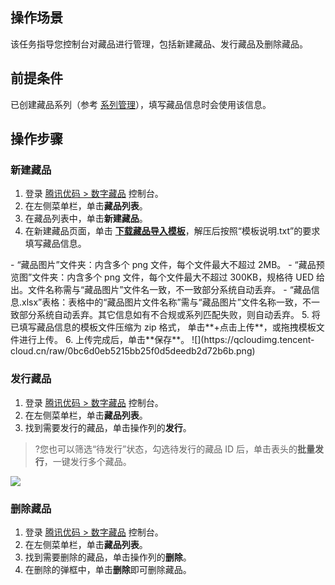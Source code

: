  
## 操作场景
该任务指导您控制台对藏品进行管理，包括新建藏品、发行藏品及删除藏品。

## 前提条件
已创建藏品系列（参考 [系列管理](https://cloud.tencent.com/document/product/1536/75132)），填写藏品信息时会使用该信息。

## 操作步骤
### 新建藏品
1. 登录 [腾讯优码 > 数字藏品](https://admin.uma.qq.com/nft/management/list) 控制台。
2. 在左侧菜单栏，单击**藏品列表**。
3. 在藏品列表中，单击**新建藏品**。
4. 在新建藏品页面，单击 [**下载藏品导入模板**](https://uma-saas-front-online-1302115263.cos.ap-guangzhou.myqcloud.com/uma-sass-fe-tpl/nft_template.zip)，解压后按照“模板说明.txt”的要求填写藏品信息。
<dx-alert infotype="explain" title="<b>解压后的模板内容：</b>">
- “藏品图片”文件夹：内含多个 png 文件，每个文件最大不超过 2MB。
- “藏品预览图”文件夹：内含多个 png 文件，每个文件最大不超过 300KB，规格待 UED 给出。文件名称需与“藏品图片”文件名一致，不一致部分系统自动丢弃。
- “藏品信息.xlsx”表格：表格中的“藏品图片文件名称”需与“藏品图片”文件名称一致，不一致部分系统自动丢弃。其它信息如有不合规或系列匹配失败，则自动丢弃。
</dx-alert>
5. 将已填写藏品信息的模板文件压缩为 zip 格式， 单击**+点击上传**，或拖拽模板文件进行上传。
6. 上传完成后，单击**保存**。
![](https://qcloudimg.tencent-cloud.cn/raw/0bc6d0eb5215bb25f0d5deedb2d72b6b.png)


### 发行藏品
1. 登录 [腾讯优码 > 数字藏品](https://admin.uma.qq.com/nft/management/list) 控制台。
2. 在左侧菜单栏，单击**藏品列表**。
3. 找到需要发行的藏品，单击操作列的**发行**。
>?您也可以筛选“待发行”状态，勾选待发行的藏品 ID 后，单击表头的**批量发行**，一键发行多个藏品。
>
![](https://qcloudimg.tencent-cloud.cn/raw/2f1309cd4bd7649414217794bd8ed834.png)

### 删除藏品


1. 登录 [腾讯优码 > 数字藏品](https://admin.uma.qq.com/nft/management/list) 控制台。
2. 在左侧菜单栏，单击**藏品列表**。
3. 找到需要删除的藏品，单击操作列的**删除**。
4. 在删除的弹框中，单击**删除**即可删除藏品。
